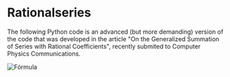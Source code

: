 # Rationalseries
The following Python code is an advanced (but more demanding) version of the code that was developed in the article "On the Generalized Summation of Series with Rational Coefficients", recently submited to Computer Physics Communications.


![Fórmula](https://latex.codecogs.com/svg.image?\sum_{k=0}^{\infty}&space;\frac{k^5&space;&plus;&space;k^4&space;&plus;&space;k^3&space;&plus;&space;k^2&space;&plus;&space;k&space;&plus;&space;1}{(k&plus;1)^4(k&plus;2)^3(k&plus;3)^2})
